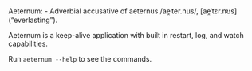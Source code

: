 Aeternum: 
    - Adverbial accusative of aeternus /ae̯ˈter.nus/, [ae̯ˈtɛr.nʊs] (“everlasting”).
    
    
Aeternum is a keep-alive application with built in restart, log, and watch capabilities.

Run `aeternum --help` to see the commands.

